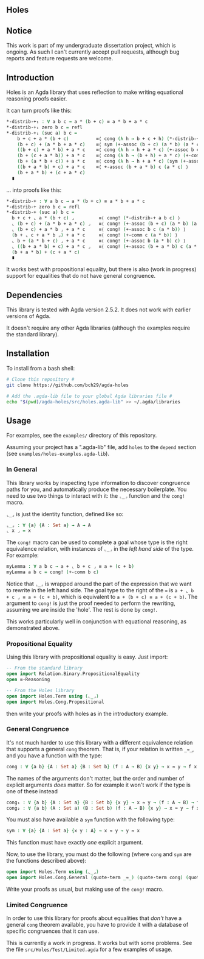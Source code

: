 Holes
-----

## Notice ##

This work is part of my undergraduate dissertation project, which is ongoing. As such I can't currently accept pull requests, although bug reports and feature requests are welcome.

## Introduction ##

Holes is an Agda library that uses reflection to make writing equational reasoning proofs easier.

It can turn proofs like this:

```agda
*-distrib-+₁ : ∀ a b c → a * (b + c) ≡ a * b + a * c
*-distrib-+₁ zero b c = refl
*-distrib-+₁ (suc a) b c =
    b + c + a * (b + c)          ≡⟨ cong (λ h → b + c + h) (*-distrib-+₁ a b c) ⟩
    (b + c) + (a * b + a * c)    ≡⟨ sym (+-assoc (b + c) (a * b) (a * c)) ⟩
    ((b + c) + a * b) + a * c    ≡⟨ cong (λ h → h + a * c) (+-assoc b c (a * b)) ⟩
    (b + (c + a * b)) + a * c    ≡⟨ cong (λ h → (b + h) + a * c) (+-comm c (a * b)) ⟩
    (b + (a * b + c)) + a * c    ≡⟨ cong (λ h → h + a * c) (sym (+-assoc b (a * b) c)) ⟩
    ((b + a * b) + c) + a * c    ≡⟨ +-assoc (b + a * b) c (a * c) ⟩
    (b + a * b) + (c + a * c)
  ∎
```

... into proofs like this:

```agda
*-distrib-+ : ∀ a b c → a * (b + c) ≡ a * b + a * c
*-distrib-+ zero b c = refl
*-distrib-+ (suc a) b c =
  b + c + ⌞ a * (b + c) ⌟         ≡⟨ cong! (*-distrib-+ a b c) ⟩
  ⌞ (b + c) + (a * b + a * c) ⌟   ≡⟨ cong! (+-assoc (b + c) (a * b) (a * c)) ⟩
  ⌞ (b + c) + a * b ⌟ + a * c     ≡⟨ cong! (+-assoc b c (a * b)) ⟩
  (b + ⌞ c + a * b ⌟) + a * c     ≡⟨ cong! (+-comm c (a * b)) ⟩
  ⌞ b + (a * b + c) ⌟ + a * c     ≡⟨ cong! (+-assoc b (a * b) c) ⟩
  ⌞ ((b + a * b) + c) + a * c ⌟   ≡⟨ cong! (+-assoc (b + a * b) c (a * c)) ⟩
  (b + a * b) + (c + a * c)
  ∎
```

It works best with propositional equality, but there is also (work in progress) support for equalities that do not have general congruence.

## Dependencies ##

This library is tested with Agda version 2.5.2. It does not work with earlier versions of Agda.

It doesn't require any other Agda libraries (although the examples require the standard library).

## Installation ##

To install from a bash shell:

```bash
# Clone this repository #
git clone https://github.com/bch29/agda-holes

# Add the .agda-lib file to your global Agda libraries file #
echo "$(pwd)/agda-holes/src/holes.agda-lib" >> ~/.agda/libraries
```

## Usage ##

For examples, see the `examples/` directory of this repository.

Assuming your project has a ".agda-lib" file, add `holes` to the `depend` section (see `examples/holes-examples.agda-lib`).

### In General ###

This library works by inspecting type information to discover congruence paths for you, and automatically produce the necessary boilerplate. You need to use two things to interact with it: the `⌞_⌟` function and the `cong!` macro.

`⌞_⌟` is just the identity function, defined like so:

```agda
⌞_⌟ : ∀ {a} {A : Set a} → A → A
⌞ x ⌟ = x
```

The `cong!` macro can be used to complete a goal whose type is the right equivalence relation, with instances of `⌞_⌟` in the _left hand side_ of the type. For example:

```agda
myLemma : ∀ a b c → a + ⌞ b + c ⌟ ≡ a + (c + b)
myLemma a b c = cong! (+-comm b c)
```

Notice that `⌞_⌟` is wrapped around the part of the expression that we want to rewrite in the left hand side. The goal type to the right of the `=` is `a + ⌞ b + c ⌟ ≡ a + (c + b)`, which is equivalent to `a + (b + c) ≡ a + (c + b)`. The argument to `cong!` is just the proof needed to perform the rewriting, assuming we are inside the 'hole'. The rest is done by `cong!`.

This works particularly well in conjunction with equational reasoning, as demonstrated above.

### Propositional Equality ###

Using this library with propositional equality is easy. Just import:

```agda
-- From the standard library
open import Relation.Binary.PropositionalEquality
open ≡-Reasoning

-- From the Holes library
open import Holes.Term using (⌞_⌟)
open import Holes.Cong.Propositional
```

then write your proofs with holes as in the introductory example.

### General Congruence ###

It's not much harder to use this library with a different equivalence relation that supports a general `cong` theorem. That is, if your relation is written `_≈_`, and you have a function with the type:

```agda
cong : ∀ {a b} {A : Set a} {B : Set b} (f : A → B) {x y} → x ≈ y → f x ≈ f y
```

The names of the arguments don't matter, but the order and number of explicit arguments _does_ matter. So for example it won't work if the type is one of these instead

```agda
cong₁ : ∀ {a b} {A : Set a} {B : Set b} {x y} → x ≈ y → (f : A → B) → f x ≈ f y
cong₂ : ∀ {a b} (A : Set a) (B : Set b) (f : A → B) {x y} → x ≈ y → f x ≈ f y
```

You must also have available a `sym` function with the following type:

```agda
sym : ∀ {a} {A : Set a} {x y : A} → x ≈ y → y ≈ x
```

This function must have exactly _one_ explicit argument.

Now, to use the library, you must do the following (where `cong` and `sym` are the functions described above):

```agda
open import Holes.Term using (⌞_⌟)
open import Holes.Cong.General (quote-term _≈_) (quote-term cong) (quote-term sym)
```

Write your proofs as usual, but making use of the `cong!` macro.

### Limited Congruence ###

In order to use this library for proofs about equalities that _don't_ have a general `cong` theorem available, you have to provide it with a database of specific congruences that it can use.

This is currently a work in progress. It works but with some problems. See the file `src/Holes/Test/Limited.agda` for a few examples of usage.


